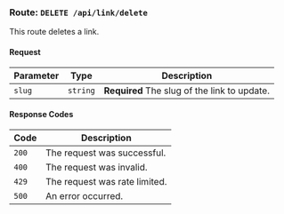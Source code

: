 ### Route: `DELETE /api/link/delete`

This route deletes a link.

#### Request

| Parameter | Type     | Description                                  |
| --------- | -------- | -------------------------------------------- |
| `slug`    | `string` | **Required** The slug of the link to update. |

#### Response Codes

| Code  | Description                   |
| ----- | ----------------------------- |
| `200` | The request was successful.   |
| `400` | The request was invalid.      |
| `429` | The request was rate limited. |
| `500` | An error occurred.            |